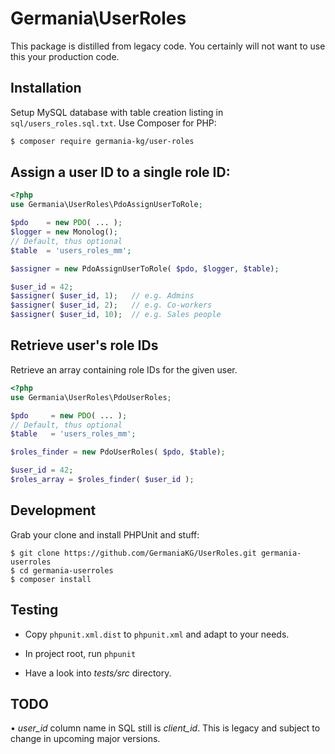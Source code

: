 # Germania\UserRoles


This package is distilled from legacy code. You certainly will not want to use this your production code.

## Installation

Setup MySQL database with table creation listing in  `sql/users_roles.sql.txt`. Use Composer for PHP:

```bash
$ composer require germania-kg/user-roles
```



## Assign a user ID to a single role ID:



```php
<?php
use Germania\UserRoles\PdoAssignUserToRole;

$pdo    = new PDO( ... );
$logger = new Monolog();
// Default, thus optional
$table  = 'users_roles_mm';

$assigner = new PdoAssignUserToRole( $pdo, $logger, $table);

$user_id = 42;
$assigner( $user_id, 1);   // e.g. Admins
$assigner( $user_id, 2);   // e.g. Co-workers
$assigner( $user_id, 10);  // e.g. Sales people
```


## Retrieve user's role IDs

Retrieve an array containing role IDs for the given user.

```php
<?php
use Germania\UserRoles\PdoUserRoles;

$pdo     = new PDO( ... );
// Default, thus optional
$table   = 'users_roles_mm';

$roles_finder = new PdoUserRoles( $pdo, $table);

$user_id = 42;
$roles_array = $roles_finder( $user_id );

```

## Development

Grab your clone and install PHPUnit and stuff:

```bash:
$ git clone https://github.com/GermaniaKG/UserRoles.git germania-userroles
$ cd germania-userroles
$ composer install
```


## Testing

- Copy `phpunit.xml.dist` to `phpunit.xml` and adapt to your needs.

- In project root, run `phpunit`

- Have a look into *tests/src* directory.


## TODO

• *user_id* column name in SQL still is *client_id*. This is legacy and subject to change in upcoming major versions.
